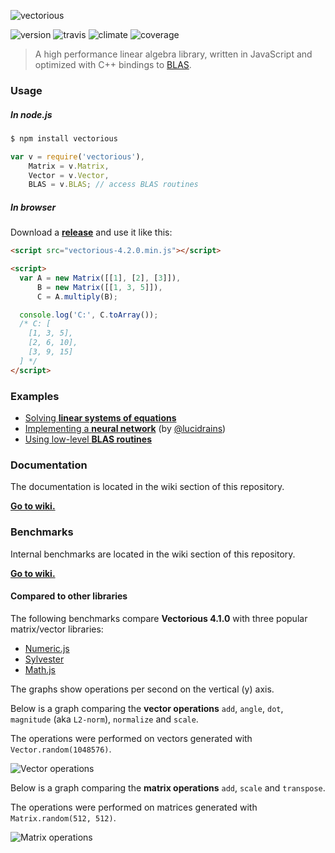 ![vectorious](https://github.com/mateogianolio/vectorious/raw/master/logo.gif)

![version](https://img.shields.io/npm/v/vectorious.svg?style=flat&label=version) ![travis](https://img.shields.io/travis/mateogianolio/vectorious.svg?style=flat)
![climate](https://img.shields.io/codeclimate/github/mateogianolio/vectorious.svg?style=flat&label=climate) ![coverage](https://img.shields.io/codeclimate/coverage/github/mateogianolio/vectorious.svg?style=flat&label=coverage)

> A high performance linear algebra library, written in JavaScript and optimized with C++ bindings to [BLAS](http://www.netlib.org/blas/).

### Usage

##### In node.js

```bash
$ npm install vectorious
```

```javascript
var v = require('vectorious'),
    Matrix = v.Matrix,
    Vector = v.Vector,
    BLAS = v.BLAS; // access BLAS routines
```

##### In browser

Download a [**release**](https://github.com/mateogianolio/vectorious/releases) and use it like this:

```html
<script src="vectorious-4.2.0.min.js"></script>
```

```html
<script>
  var A = new Matrix([[1], [2], [3]]),
      B = new Matrix([[1, 3, 5]]),
      C = A.multiply(B);

  console.log('C:', C.toArray());
  /* C: [
    [1, 3, 5],
    [2, 6, 10],
    [3, 9, 15]
  ] */
</script>
```

### Examples

* [Solving **linear systems of equations**](https://github.com/mateogianolio/vectorious/tree/master/examples/solve.js)
* [Implementing a **neural network**](https://github.com/mateogianolio/vectorious/tree/master/examples/neural-network.js) (by [@lucidrains](https://github.com/lucidrains))
* [Using low-level **BLAS routines**](https://github.com/mateogianolio/vectorious/tree/master/examples/blas.js)

### Documentation

The documentation is located in the wiki section of this repository.

[**Go to wiki.**](https://github.com/mateogianolio/vectorious/wiki)

### Benchmarks

Internal benchmarks are located in the wiki section of this repository.

[**Go to wiki.**](https://github.com/mateogianolio/vectorious/wiki)

#### Compared to other libraries

The following benchmarks compare **Vectorious 4.1.0** with three popular matrix/vector libraries:

* [Numeric.js](http://www.numericjs.com)
* [Sylvester](http://sylvester.jcoglan.com)
* [Math.js](http://mathjs.org)

The graphs show operations per second on the vertical (y) axis.

Below is a graph comparing the **vector operations** `add`, `angle`, `dot`, `magnitude` (aka `L2-norm`), `normalize` and `scale`.

The operations were performed on vectors generated with `Vector.random(1048576)`.

![Vector operations](https://github.com/mateogianolio/vectorious/raw/master/benchmarks/vector_ops.png)

Below is a graph comparing the **matrix operations** `add`, `scale` and `transpose`.

The operations were performed on matrices generated with `Matrix.random(512, 512)`.

![Matrix operations](https://github.com/mateogianolio/vectorious/raw/master/benchmarks/matrix_ops.png)
